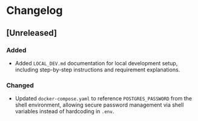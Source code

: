 # Changelog

## [Unreleased]

### Added
- Added `LOCAL_DEV.md` documentation for local development setup, including step-by-step instructions and requirement explanations.

### Changed
- Updated `docker-compose.yaml` to reference `POSTGRES_PASSWORD` from the shell environment, allowing secure password management via shell variables instead of hardcoding in `.env`.
